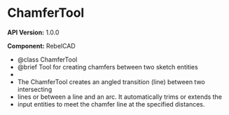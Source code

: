 # ChamferTool

**API Version:** 1.0.0

**Component:** RebelCAD

* @class ChamferTool
 * @brief Tool for creating chamfers between two sketch entities
 * 
 * The ChamferTool creates an angled transition (line) between two intersecting
 * lines or between a line and an arc. It automatically trims or extends the
 * input entities to meet the chamfer line at the specified distances.

